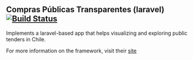 ## Compras Públicas Transparentes (laravel) <a href="https://travis-ci.org/julianodb/cpt_laravel"><img src="https://travis-ci.org/julianodb/cpt_laravel.svg?branch=master" alt="Build Status"></a>

Implements a laravel-based app that helps visualizing and exploring public tenders in Chile.

For more information on the framework, visit their [site](https://laravel.com/)
